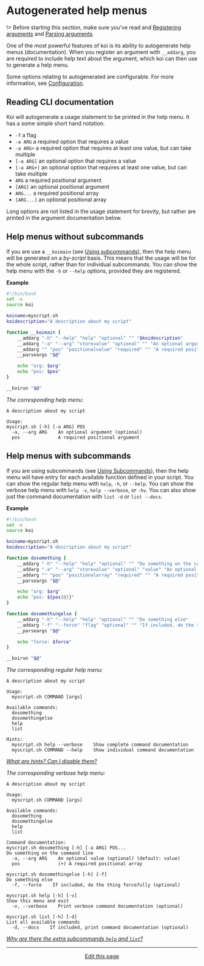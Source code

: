 # Autogenerated help menus
!> Before starting this section, make sure you've read and [Registering arguments](/registering_arguments) and [Parsing arguments](/parsing_arguments).

One of the most powerful features of koi is its ability to autogenerate help menus (documentation). When you register an argument with `__addarg`, you are required to include help text about the argument, which koi can then use to generate a help menu.

Some options relating to autogenerated are configurable. For more information, see [Configuration](/configuration).

## Reading CLI documentation
Koi will autogenerate a usage statement to be printed in the help menu. It has a some simple short hand notation.
* `-f` a flag
* `-a ARG` a required option that requires a value
* `-a ARG+` a required option that requires at least one value, but can take multiple
* `[-a ARG]` an optional option that requires a value
* `[-a ARG+]` an optional option that requires at least one value, but can take multiple
* `ARG` a required positional argument
* `[ARG]` an optional positional argument
* `ARG...` a required positional array
* `[ARG...]` an optional positional array

Long options are not listed in the usage statement for brevity, but rather are printed in the argument documentation below.

## Help menus without subcommands
If you are use a `__koimain` (see [Using subcommands](/using_subcommands)), then the help menu will be generated on a _by-script_ basis. This means that the usage will be for the whole script, rather than for individual subcommands. You can show the help menu with the `-h` or `--help` options, provided they are registered.

**Example**
```bash
#!/bin/bash
set -e
source koi

koiname=myscript.sh
koidescription="A description about my script"

function __koimain {
	__addarg "-h" "--help" "help" "optional" "" "$koidescription"
	__addarg "-a" "--arg" "storevalue" "optional" "" "An optional argument"
	__addarg "" "pos" "positionalvalue" "required" "" "A required positional argument"
	__parseargs "$@"

	echo "arg: $arg"
	echo "pos: $pos"
}

__koirun "$@"
```
_The corresponding help menu:_
```
A description about my script

Usage:
myscript.sh [-h] [-a ARG] POS 
  -a, --arg ARG    An optional argument (optional) 
  pos              A required positional argument
```

## Help menus with subcommands
If you are using subcommands (see [Using Subcommands](/using_subcommands)), then the help menu will have entry for each available function defined in your script. You can show the regular help menu with `help`, `-h`, or `--help`. You can show the verbose help menu with `help -v`, `help --verbose`, or `-hv`. You can also show just the command documentation with `list -d` or `list --docs`.

**Example**
```bash
#!/bin/bash
set -e
source koi

koiname=myscript.sh
koidescription="A description about my script"

function dosomething {
	__addarg "-h" "--help" "help" "optional" "" "Do something on the command line"
	__addarg "-a" "--arg" "storevalue" "optional" "value" "An optional value"
	__addarg "" "pos" "positionalarray" "required" "" "A required positional array"
	__parseargs "$@"

	echo "arg: $arg"
	echo "pos: ${pos[@]}"
}

function dosomethingelse {
	__addarg "-h" "--help" "help" "optional" "" "Do something else"
	__addarg "-f" "--force" "flag" "optional" "" "If included, do the thing forcefully"
	__parseargs "$@"

	echo "force: $force"
}

__koirun "$@"
```
_The corresponding regular help menu:_
```
A description about my script

Usage:
  myscript.sh COMMAND [args]

Available commands:
  dosomething
  dosomethingelse
  help
  list

Hints:
  myscript.sh help --verbose    Show complete command documentation
  myscript.sh COMMAND --help    Show individual command documentation
```
*[What are hints? Can I disable them?](/faq?id=what-are-hints)*

_The corresponding verbose help menu:_
```
A description about my script

Usage:
  myscript.sh COMMAND [args]

Available commands:
  dosomething
  dosomethingelse
  help
  list

Command documentation:
myscript.sh dosomething [-h] [-a ARG] POS... 
Do something on the command line
  -a, --arg ARG    An optional value (optional) (default: value)
  pos              (+) A required positional array 

myscript.sh dosomethingelse [-h] [-f] 
Do something else
  -f, --force    If included, do the thing forcefully (optional) 

myscript.sh help [-h] [-v] 
Show this menu and exit
  -v, --verbose    Print verbose command documentation (optional) 

myscript.sh list [-h] [-d] 
List all available commands
  -d, --docs    If included, print command documentation (optional)
```
*[Why are there the extra subcommands `help` and `list`?](/using_subcommands?id=default-subcommands)*

<hr>
<div style="text-align:center">
	<a class="edit-link" href="https://github.com/wcarhart/wcarhart.github.io/docs/autogenerated_help_menus.md" target="_blank"><i class="fas fa-edit"></i> Edit this page</a>
</div>